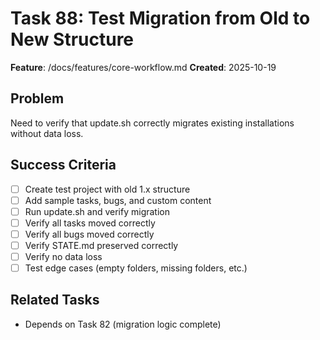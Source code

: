 # Task 88: Test Migration from Old to New Structure

**Feature**: /docs/features/core-workflow.md
**Created**: 2025-10-19

## Problem
Need to verify that update.sh correctly migrates existing installations without data loss.

## Success Criteria
- [ ] Create test project with old 1.x structure
- [ ] Add sample tasks, bugs, and custom content
- [ ] Run update.sh and verify migration
- [ ] Verify all tasks moved correctly
- [ ] Verify all bugs moved correctly
- [ ] Verify STATE.md preserved correctly
- [ ] Verify no data loss
- [ ] Test edge cases (empty folders, missing folders, etc.)

## Related Tasks
- Depends on Task 82 (migration logic complete)
